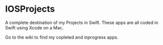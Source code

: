 # IOSProjects
A complete destination of my Projects in Swift. These apps are all coded in Swift using Xcode on a Mac. 

Go to the wiki to find my copleted and inprogress apps.
